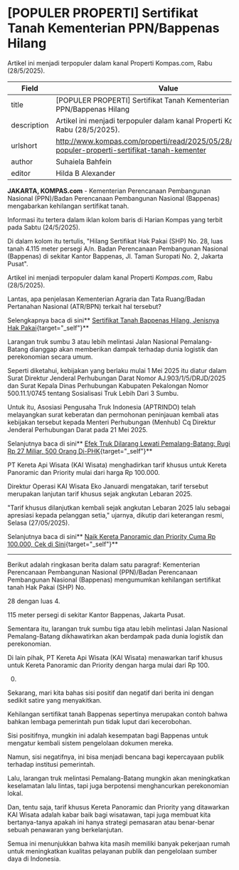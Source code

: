 # [POPULER PROPERTI] Sertifikat Tanah Kementerian PPN/Bappenas Hilang

Artikel ini menjadi terpopuler dalam kanal Properti Kompas.com, Rabu (28/5/2025).

| Field       | Value                                                       |
|-------------|-------------------------------------------------------------|
| title       | [POPULER PROPERTI] Sertifikat Tanah Kementerian PPN/Bappenas Hilang |
| description | Artikel ini menjadi terpopuler dalam kanal Properti Kompas.com, Rabu (28/5/2025). |
| urlshort    | http://www.kompas.com/properti/read/2025/05/28/083000321/-populer-properti-sertifikat-tanah-kementer |
| author      | Suhaiela Bahfein |
| editor      | Hilda B Alexander |

**JAKARTA, KOMPAS.com** - Kementerian Perencanaan Pembangunan Nasional (PPN)/Badan Perencanaan Pembangunan Nasional (Bappenas) mengabarkan kehilangan sertifikat tanah.

Informasi itu tertera dalam iklan kolom baris di Harian Kompas yang terbit pada Sabtu (24/5/2025).

Di dalam kolom itu tertulis, \"Hilang Sertifikat Hak Pakai (SHP) No. 28, luas tanah 4.115 meter persegi A/n. Badan Perencanaan Pembangunan Nasional (Bappenas) di sekitar Kantor Bappenas, Jl. Taman Suropati No. 2, Jakarta Pusat\".

Artikel ini menjadi terpopuler dalam kanal Properti *Kompas.com*, Rabu (28/5/2025).

Lantas, apa penjelasan Kementerian Agraria dan Tata Ruang/Badan Pertanahan Nasional (ATR/BPN) terkait hal tersebut?

Selengkapnya baca di sini** [Sertifikat Tanah Bappenas Hilang, Jenisnya Hak Pakai](http://www.kompas.com/properti/read/2025/05/27/130842321/sertifikat-tanah-bappenas-hilang-jenisnya-hak-pakai){target="_self"}**

Larangan truk sumbu 3 atau lebih melintasi Jalan Nasional Pemalang-Batang dianggap akan memberikan dampak terhadap dunia logistik dan perekonomian secara umum.

Seperti diketahui, kebijakan yang berlaku mulai 1 Mei 2025 itu diatur dalam Surat Direktur Jenderal Perhubungan Darat Nomor AJ.903/1/5/DRJD/2025 dan Surat Kepala Dinas Perhubungan Kabupaten Pekalongan Nomor 500.11.1/0745 tentang Sosialisasi Truk Lebih Dari 3 Sumbu.

Untuk itu, Asosiasi Pengusaha Truk Indonesia (APTRINDO) telah melayangkan surat keberatan dan permohonan peninjauan kembali atas kebijakan tersebut kepada Menteri Perhubungan (Menhub) Cq Direktur Jenderal Perhubungan Darat pada 21 Mei 2025.

Selanjutnya baca di sini** [Efek Truk Dilarang Lewati Pemalang-Batang: Rugi Rp 27 Miliar, 500 Orang Di-PHK](http://www.kompas.com/properti/read/2025/05/27/110000021/efek-truk-dilarang-lewati-pemalang-batang--rugi-rp-27-miliar-500-orang){target="_self"}**

PT Kereta Api Wisata (KAI Wisata) menghadirkan tarif khusus untuk Kereta Panoramic dan Priority mulai dari harga Rp 100.000.

Direktur Operasi KAI Wisata Eko Januardi mengatakan, tarif tersebut merupakan lanjutan tarif khusus sejak angkutan Lebaran 2025.

\"Tarif khusus dilanjutkan kembali sejak angkutan Lebaran 2025 lalu sebagai apresiasi kepada pelanggan setia,\" ujarnya, dikutip dari keterangan resmi, Selasa (27/05/2025).

Selanjutnya baca di sini** [Naik Kereta Panoramic dan Priority Cuma Rp 100.000, Cek di Sini](http://www.kompas.com/properti/read/2025/05/27/140000021/naik-kereta-panoramic-dan-priority-cuma-rp-100.000-cek-di-sini){target="_self"}**

---
Berikut adalah ringkasan berita dalam satu paragraf: Kementerian Perencanaan Pembangunan Nasional (PPN)/Badan Perencanaan Pembangunan Nasional (Bappenas) mengumumkan kehilangan sertifikat tanah Hak Pakai (SHP) No.

 28 dengan luas 4.

115 meter persegi di sekitar Kantor Bappenas, Jakarta Pusat.

 Sementara itu, larangan truk sumbu tiga atau lebih melintasi Jalan Nasional Pemalang-Batang dikhawatirkan akan berdampak pada dunia logistik dan perekonomian.

 Di lain pihak, PT Kereta Api Wisata (KAI Wisata) menawarkan tarif khusus untuk Kereta Panoramic dan Priority dengan harga mulai dari Rp 100.

000.



Sekarang, mari kita bahas sisi positif dan negatif dari berita ini dengan sedikit satire yang menyakitkan.

 Kehilangan sertifikat tanah Bappenas sepertinya merupakan contoh bahwa bahkan lembaga pemerintah pun tidak luput dari kecerobohan.

 Sisi positifnya, mungkin ini adalah kesempatan bagi Bappenas untuk mengatur kembali sistem pengelolaan dokumen mereka.

 Namun, sisi negatifnya, ini bisa menjadi bencana bagi kepercayaan publik terhadap institusi pemerintah.

 Lalu, larangan truk melintasi Pemalang-Batang mungkin akan meningkatkan keselamatan lalu lintas, tapi juga berpotensi menghancurkan perekonomian lokal.

 Dan, tentu saja, tarif khusus Kereta Panoramic dan Priority yang ditawarkan KAI Wisata adalah kabar baik bagi wisatawan, tapi juga membuat kita bertanya-tanya apakah ini hanya strategi pemasaran atau benar-benar sebuah penawaran yang berkelanjutan.

 Semua ini menunjukkan bahwa kita masih memiliki banyak pekerjaan rumah untuk meningkatkan kualitas pelayanan publik dan pengelolaan sumber daya di Indonesia.
